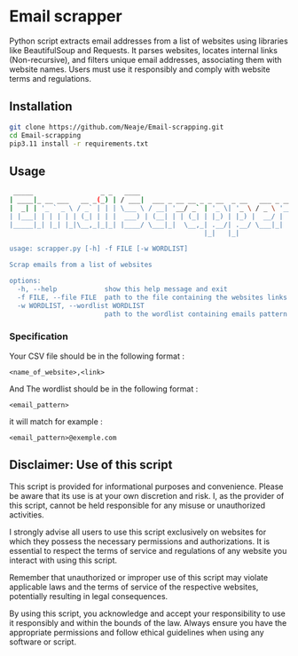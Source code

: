 # Email scrapper
Python script extracts email addresses from a list of websites using libraries like BeautifulSoup and Requests. It parses websites, locates internal links (Non-recursive), and filters unique email addresses, associating them with website names. Users must use it responsibly and comply with website terms and regulations.

## Installation
```bash
git clone https://github.com/Neaje/Email-scrapping.git
cd Email-scrapping
pip3.11 install -r requirements.txt
```

## Usage 
```bash
 _____                 _ _   ____                                       
| ____|_ __ ___   __ _(_) | / ___|  ___ _ __ __ _ _ __  _ __   ___ _ __ 
|  _| | '_ ` _ \ / _` | | | \___ \ / __| '__/ _` | '_ \| '_ \ / _ \ '__|
| |___| | | | | | (_| | | |  ___) | (__| | | (_| | |_) | |_) |  __/ |   
|_____|_| |_| |_|\__,_|_|_| |____/ \___|_|  \__,_| .__/| .__/ \___|_|   
                                                 |_|   |_|              

usage: scrapper.py [-h] -f FILE [-w WORDLIST]

Scrap emails from a list of websites

options:
  -h, --help            show this help message and exit
  -f FILE, --file FILE  path to the file containing the websites links
  -w WORDLIST, --wordlist WORDLIST
                        path to the wordlist containing emails pattern
```

### Specification
Your CSV file should be in the following format :
```
<name_of_website>,<link>
```

And The wordlist should be in the following format :
```
<email_pattern>
```

it will match for example :
```
<email_pattern>@exemple.com
```

## Disclaimer: Use of this script 
This script is provided for informational purposes and convenience. Please be aware that its use is at your own discretion and risk. I, as the provider of this script, cannot be held responsible for any misuse or unauthorized activities.

I strongly advise all users to use this script exclusively on websites for which they possess the necessary permissions and authorizations. It is essential to respect the terms of service and regulations of any website you interact with using this script.

Remember that unauthorized or improper use of this script may violate applicable laws and the terms of service of the respective websites, potentially resulting in legal consequences.

By using this script, you acknowledge and accept your responsibility to use it responsibly and within the bounds of the law. Always ensure you have the appropriate permissions and follow ethical guidelines when using any software or script.
